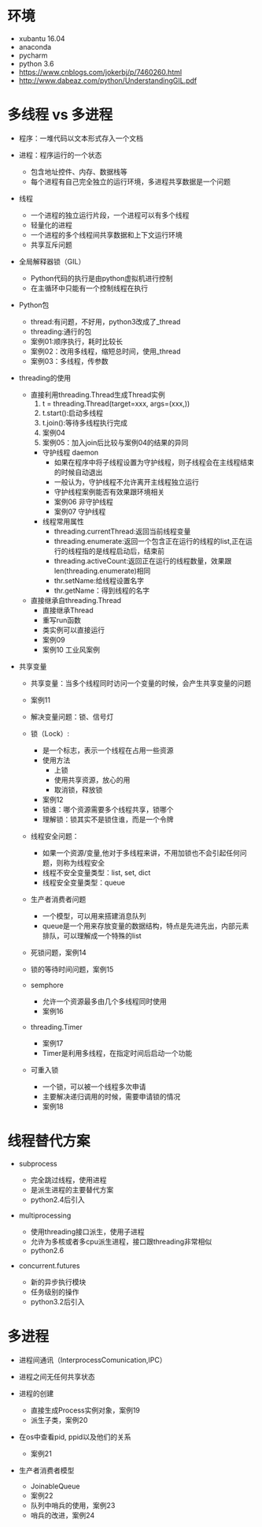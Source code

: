 # 环境
- xubantu 16.04
- anaconda
- pycharm
- python 3.6
- https://www.cnblogs.com/jokerbj/p/7460260.html
- http://www.dabeaz.com/python/UnderstandingGIL.pdf

# 多线程 vs 多进程
- 程序：一堆代码以文本形式存入一个文档
- 进程：程序运行的一个状态
    - 包含地址控件、内存、数据栈等
    - 每个进程有自己完全独立的运行环境，多进程共享数据是一个问题
- 线程
    - 一个进程的独立运行片段，一个进程可以有多个线程
    - 轻量化的进程
    - 一个进程的多个线程间共享数据和上下文运行环境
    - 共享互斥问题
- 全局解释器锁（GIL）
    - Python代码的执行是由python虚拟机进行控制
    - 在主循环中只能有一个控制线程在执行

- Python包
    - thread:有问题，不好用，python3改成了_thread
    - threading:通行的包
    - 案例01:顺序执行，耗时比较长
    - 案例02：改用多线程，缩短总时间，使用_thread
    - 案例03：多线程，传参数

- threading的使用
    - 直接利用threading.Thread生成Thread实例
        1. t = threading.Thread(target=xxx, args=(xxx,))
        2. t.start():启动多线程
        3. t.join():等待多线程执行完成
        4. 案例04
        5. 案例05：加入join后比较与案例04的结果的异同
        - 守护线程 daemon
            - 如果在程序中将子线程设置为守护线程，则子线程会在主线程结束的时候自动退出
            - 一般认为，守护线程不允许离开主线程独立运行
            - 守护线程案例能否有效果跟环境相关
            - 案例06 非守护线程
            - 案例07 守护线程
        - 线程常用属性
            - threading.currentThread:返回当前线程变量
            - threading.enumerate:返回一个包含正在运行的线程的list,正在运行的线程指的是线程启动后，结束前
            - threading.activeCount:返回正在运行的线程数量，效果跟len(threading.enumerate)相同
            - thr.setName:给线程设置名字
            - thr.getName：得到线程的名字
    - 直接继承自threading.Thread
        - 直接继承Thread
        - 重写run函数
        - 类实例可以直接运行
        - 案例09
        - 案例10 工业风案例
   
- 共享变量
    - 共享变量：当多个线程同时访问一个变量的时候，会产生共享变量的问题
    - 案例11
    - 解决变量问题：锁、信号灯
    - 锁（Lock）:
        - 是一个标志，表示一个线程在占用一些资源
        - 使用方法
            - 上锁
            - 使用共享资源，放心的用
            - 取消锁，释放锁
        - 案例12
        - 锁谁：哪个资源需要多个线程共享，锁哪个
        - 理解锁：锁其实不是锁住谁，而是一个令牌
        
    - 线程安全问题：
        - 如果一个资源/变量,他对于多线程来讲，不用加锁也不会引起任何问题，则称为线程安全
        - 线程不安全变量类型：list, set, dict
        - 线程安全变量类型：queue
    - 生产者消费者问题
        - 一个模型，可以用来搭建消息队列
        - queue是一个用来存放变量的数据结构，特点是先进先出，内部元素排队，可以理解成一个特殊的list
    - 死锁问题，案例14
    - 锁的等待时间问题，案例15
    - semphore
        - 允许一个资源最多由几个多线程同时使用
        - 案例16
    - threading.Timer
        - 案例17
        - Timer是利用多线程，在指定时间后启动一个功能
        
    - 可重入锁
        - 一个锁，可以被一个线程多次申请
        - 主要解决递归调用的时候，需要申请锁的情况
        - 案例18
        
# 线程替代方案
- subprocess
    - 完全跳过线程，使用进程
    - 是派生进程的主要替代方案
    - python2.4后引入
    
- multiprocessing
    - 使用threading接口派生，使用子进程
    - 允许为多核或者多cpu派生进程，接口跟threading非常相似
    - python2.6
    
    
- concurrent.futures
    - 新的异步执行模块
    - 任务级别的操作
    - python3.2后引入
    
# 多进程
- 进程间通讯（InterprocessComunication,IPC）
- 进程之间无任何共享状态
- 进程的创建
    - 直接生成Process实例对象，案例19
    - 派生子类，案例20
        
- 在os中查看pid, ppid以及他们的关系
    - 案例21

- 生产者消费者模型
    - JoinableQueue
    - 案例22
    - 队列中哨兵的使用，案例23
    - 哨兵的改进，案例24
        

